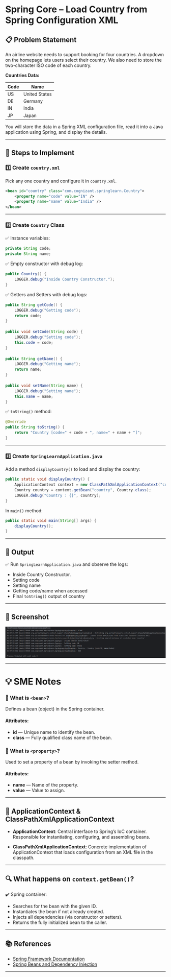 # Spring Core – Load Country from Spring Configuration XML

## 📋 Problem Statement

An airline website needs to support booking for four countries. A dropdown on the homepage lets users select their country. We also need to store the two-character ISO code of each country.

**Countries Data:**

| Code | Name          |
| ---- | ------------- |
| US   | United States |
| DE   | Germany       |
| IN   | India         |
| JP   | Japan         |

You will store the data in a Spring XML configuration file, read it into a Java application using Spring, and display the details.

---

## 🚀 Steps to Implement

### 1️⃣ Create `country.xml`

Pick any one country and configure it in `country.xml`.

```xml
<bean id="country" class="com.cognizant.springlearn.Country">
    <property name="code" value="IN" />
    <property name="name" value="India" />
</bean>
```

---

### 2️⃣ Create `Country` Class

✅ Instance variables:

```java
private String code;
private String name;
```

✅ Empty constructor with debug log:

```java
public Country() {
    LOGGER.debug("Inside Country Constructor.");
}
```

✅ Getters and Setters with debug logs:

```java
public String getCode() {
    LOGGER.debug("Getting code");
    return code;
}

public void setCode(String code) {
    LOGGER.debug("Setting code");
    this.code = code;
}

public String getName() {
    LOGGER.debug("Getting name");
    return name;
}

public void setName(String name) {
    LOGGER.debug("Setting name");
    this.name = name;
}
```

✅ `toString()` method:

```java
@Override
public String toString() {
    return "Country [code=" + code + ", name=" + name + "]";
}
```

---

### 3️⃣ Create `SpringLearnApplication.java`

Add a method `displayCountry()` to load and display the country:

```java
public static void displayCountry() {
    ApplicationContext context = new ClassPathXmlApplicationContext("country.xml");
    Country country = context.getBean("country", Country.class);
    LOGGER.debug("Country : {}", country);
}
```

In `main()` method:

```java
public static void main(String[] args) {
    displayCountry();
}
```

---

## 📸 Output

✅ Run `SpringLearnApplication.java` and observe the logs:

- Inside Country Constructor.
- Setting code
- Setting name
- Getting code/name when accessed
- Final `toString()` output of country

---

## 📄 Screenshot

![alt text](screenshots\Output4.png)

---

# 💡 SME Notes

### 🌟 What is `<bean>`?

Defines a bean (object) in the Spring container.

#### Attributes:

- **id** — Unique name to identify the bean.
- **class** — Fully qualified class name of the bean.

### 🌟 What is `<property>`?

Used to set a property of a bean by invoking the setter method.

#### Attributes:

- **name** — Name of the property.
- **value** — Value to assign.

---

## 📝 ApplicationContext & ClassPathXmlApplicationContext

- **ApplicationContext**: Central interface to Spring’s IoC container. Responsible for instantiating, configuring, and assembling beans.

- **ClassPathXmlApplicationContext**: Concrete implementation of ApplicationContext that loads configuration from an XML file in the classpath.

---

## 🔍 What happens on `context.getBean()`?

✔️ Spring container:

- Searches for the bean with the given ID.
- Instantiates the bean if not already created.
- Injects all dependencies (via constructor or setters).
- Returns the fully initialized bean to the caller.

---

## 📚 References

- [Spring Framework Documentation](https://docs.spring.io/spring-framework/docs/current/reference/html/core.html)
- [Spring Beans and Dependency Injection](https://spring.io/guides/gs/handling-form-submission/)

---

